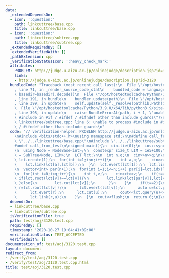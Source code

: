 ```yaml
---
data:
  _extendedDependsOn:
  - icon: ':question:'
    path: linkcuttree/base.cpp
    title: linkcuttree/base.cpp
  - icon: ':question:'
    path: linkcuttree/subtree.cpp
    title: linkcuttree/subtree.cpp
  _extendedRequiredBy: []
  _extendedVerifiedWith: []
  _pathExtension: cpp
  _verificationStatusIcon: ':heavy_check_mark:'
  attributes:
    PROBLEM: http://judge.u-aizu.ac.jp/onlinejudge/description.jsp?id=3120
    links:
    - http://judge.u-aizu.ac.jp/onlinejudge/description.jsp?id=3120
  bundledCode: "Traceback (most recent call last):\n  File \"/opt/hostedtoolcache/Python/3.9.0/x64/lib/python3.9/site-packages/onlinejudge_verify/documentation/build.py\"\
    , line 71, in _render_source_code_stat\n    bundled_code = language.bundle(stat.path,\
    \ basedir=basedir).decode()\n  File \"/opt/hostedtoolcache/Python/3.9.0/x64/lib/python3.9/site-packages/onlinejudge_verify/languages/cplusplus.py\"\
    , line 191, in bundle\n    bundler.update(path)\n  File \"/opt/hostedtoolcache/Python/3.9.0/x64/lib/python3.9/site-packages/onlinejudge_verify/languages/cplusplus_bundle.py\"\
    , line 399, in update\n    self.update(self._resolve(pathlib.Path(included), included_from=path))\n\
    \  File \"/opt/hostedtoolcache/Python/3.9.0/x64/lib/python3.9/site-packages/onlinejudge_verify/languages/cplusplus_bundle.py\"\
    , line 398, in update\n    raise BundleErrorAt(path, i + 1, \"unable to process\
    \ #include in #if / #ifdef / #ifndef other than include guards\")\nonlinejudge_verify.languages.cplusplus_bundle.BundleErrorAt:\
    \ linkcuttree/subtree.cpp: line 6: unable to process #include in #if / #ifdef\
    \ / #ifndef other than include guards\n"
  code: "// verification-helper: PROBLEM http://judge.u-aizu.ac.jp/onlinejudge/description.jsp?id=3120\n\
    \n#include <bits/stdc++.h>\nusing namespace std;\n\n#define call_from_test\n#include\
    \ \"../../linkcuttree/base.cpp\"\n#include \"../../linkcuttree/subtree.cpp\"\n\
    #undef call_from_test\n\nsigned main(){\n  cin.tie(0);\n  ios::sync_with_stdio(0);\n\
    \n  using Node = NodeBase<int>;\n  constexpr size_t LIM = 1e5+100;\n  using LCT\
    \ = SubTree<Node, LIM>;\n  LCT lct;\n\n  int n,q;\n  cin>>n>>q;\n\n  for(int i=0;i<=n;i++)\
    \ lct.create(1);\n  for(int i=1;i<n;i++){\n    int a,b;\n    cin>>a>>b;\n    lct.evert(lct[b]);\n\
    \    lct.link(lct[a],lct[b]);\n  }\n  lct.evert(lct[1]);\n  lct.link(lct[0],lct[1]);\n\
    \n  vector<int> par(n+1);\n  for(int i=1;i<=n;i++) par[i]=lct.idx(lct.parent(lct[i]));\n\
    \n  for(int i=0;i<q;i++){\n    int t,v;\n    cin>>t>>v;\n    if(t==1){\n     \
    \ if(lct.root(lct[v])==lct[v]){\n        lct.link(lct[par[v]],lct[v]);\n     \
    \ }else{\n        lct.cut(lct[v]);\n      }\n    }\n    if(t==2){\n      auto\
    \ r=lct.root(lct[v]);\n      lct.evert(lct[v]);\n      auto u=lct.parent(r);\n\
    \      lct.evert(r);\n      lct.cut(u);\n      cout<<lct.query(u)<<\"\\n\";\n\
    \      lct.link(r,u);\n    }\n  }\n  cout<<flush;\n  return 0;\n}\n"
  dependsOn:
  - linkcuttree/base.cpp
  - linkcuttree/subtree.cpp
  isVerificationFile: true
  path: test/aoj/3120.test.cpp
  requiredBy: []
  timestamp: '2020-10-27 19:04:41+09:00'
  verificationStatus: TEST_ACCEPTED
  verifiedWith: []
documentation_of: test/aoj/3120.test.cpp
layout: document
redirect_from:
- /verify/test/aoj/3120.test.cpp
- /verify/test/aoj/3120.test.cpp.html
title: test/aoj/3120.test.cpp
---
```


